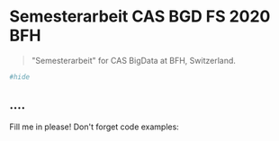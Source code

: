 # Semesterarbeit CAS BGD FS 2020 BFH
> "Semesterarbeit" for CAS BigData at BFH, Switzerland.


```python
#hide
```

## ....

Fill me in please! Don't forget code examples:

